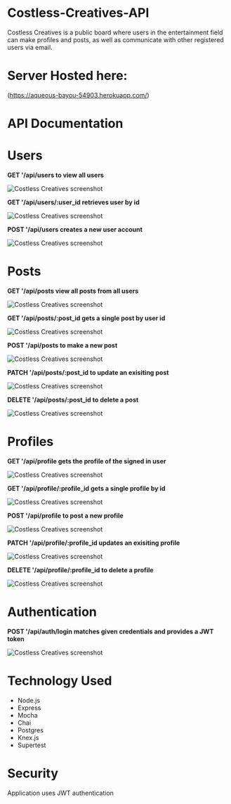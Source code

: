 # **Costless-Creatives-API**

Costless Creatives is a public board where users in the entertainment field can make profiles and posts, as well as communicate with other registered users via email. 

# Server Hosted here:

(https://aqueous-bayou-54903.herokuapp.com/)

# API Documentation

# Users

**GET '/api/users to view all users**

![Costless Creatives screenshot](/src/images/getallusers.png)

**GET '/api/users/:user_id retrieves user by id**

![Costless Creatives screenshot](/src/images/getuserbyid.png)

**POST '/api/users creates a new user account**

![Costless Creatives screenshot](/src/images/postnewuser.png)

# Posts

**GET '/api/posts view all posts from all users**

![Costless Creatives screenshot](/src/images/getposts.png)

**GET '/api/posts/:post_id gets a single post by user id**

![Costless Creatives screenshot](/src/images/getpostsbyid.png)

**POST '/api/posts to make a new post**

![Costless Creatives screenshot](/src/images/newpost.png)

**PATCH '/api/posts/:post_id to update an exisiting post**

![Costless Creatives screenshot](/src/images/updatepost.png)

**DELETE '/api/posts/:post_id to delete a post**

![Costless Creatives screenshot](/src/images/deletepost.png)

# Profiles

**GET '/api/profile gets the profile of the signed in user**

![Costless Creatives screenshot](/src/images/getprofilebyuser.png)

**GET '/api/profile/:profile_id gets a single profile by id**

![Costless Creatives screenshot](/src/images/getprofilebyid.png)

**POST '/api/profile to post a new profile**

![Costless Creatives screenshot](/src/images/postprofile.png)

**PATCH '/api/profile/:profile_id updates an exisiting profile**

![Costless Creatives screenshot](/src/images/patchprofile.png)

**DELETE '/api/profile/:profile_id to delete a profile**

![Costless Creatives screenshot](/src/images/deleteprofile.png)

# Authentication

**POST '/api/auth/login matches given credentials and provides a JWT token**

![Costless Creatives screenshot](/src/images/postauthlogin.png)


# Technology Used 

* Node.js
* Express
* Mocha
* Chai
* Postgres
* Knex.js
* Supertest

# Security 

Application uses JWT authentication